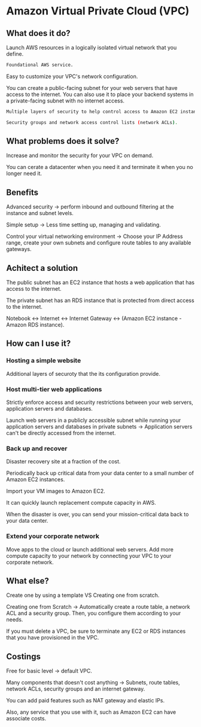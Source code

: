 # Amazon Virtual Private Cloud (VPC)

## What does it do?

Launch AWS resources in a logically isolated virtual network that you define.

```sh
Foundational AWS service.
```

Easy to customize your VPC's network configuration.

You can create a public-facing subnet for your web servers that have access to the internet. You can also use it to place your backend systems in a private-facing subnet with no internet access.

```sh
Multiple layers of security to help control access to Amazon EC2 instances in each subnet.

Security groups and network access control lists (network ACLs).
```

## What problems does it solve?

Increase and monitor the security for your VPC on demand.

You can cerate a datacenter when you need it and terminate it when you no longer need it.

## Benefits

Advanced security -> perform inbound and outbound filtering at the instance and subnet levels.

Simple setup -> Less time setting up, managing and validating.

Control your virtual networking environment -> Choose your IP Address range, create your own subnets and configure route tables to any available gateways.

## Achitect a solution

The public subnet has an EC2 instance that hosts a web application that has access to the internet.

The private subnet has an RDS instance that is protected from direct access to the internet.

Notebook <-> Internet <-> Internet Gateway <-> (Amazon EC2 instance - Amazon RDS instance).

## How can I use it?

### Hosting a simple website

Additional layers of securoty that the its configuration provide.

### Host multi-tier web applications

Strictly enforce access and security restrictions between your web servers, application servers and databases.

Launch web servers in a publicly accessible subnet while running your application servers and databases in private subnets -> Application servers can't be directly accessed from the internet.

### Back up and recover

Disaster recovery site at a fraction of the cost.

Periodically back up critical data from your data center to a small number of Amazon EC2 instances.

Import your VM images to Amazon EC2.

It can quickly launch replacement compute capacity in AWS.

When the disaster is over, you can send your mission-critical data back to your data center.

### Extend your corporate network

Move apps to the cloud or launch additional web servers. Add more compute capacity to your network by connecting your VPC to your corporate network.

## What else?

Create one by using a template VS Creating one from scratch.

Creating one from Scratch -> Automatically create a route table, a network ACL and a security group. Then, you configure them according to your needs.

If you must delete a VPC, be sure to terminate any EC2 or RDS instances that you have provisioned in the VPC.

## Costings

Free for basic level -> default VPC.

Many components that doesn't cost anything -> Subnets, route tables, network ACLs, security groups and an internet gateway.

You can add paid features such as NAT gateway and elastic IPs.

Also, any service that you use with it, such as Amazon EC2 can have associate costs.
